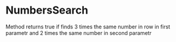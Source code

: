 # NumbersSearch
Method returns true if finds 3 times the same number in row in first parametr and 2 times the same number in second parametr
